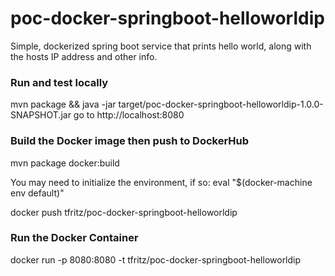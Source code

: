 # poc-docker-springboot-helloworldip
Simple, dockerized spring boot service that prints hello world, along with the hosts IP address and other info.

### Run and test locally
mvn package && java -jar target/poc-docker-springboot-helloworldip-1.0.0-SNAPSHOT.jar
go to http://localhost:8080

### Build the Docker image then push to DockerHub
mvn package docker:build

You may need to initialize the environment, if so:
eval "$(docker-machine env default)"

docker push tfritz/poc-docker-springboot-helloworldip

### Run the Docker Container
docker run -p 8080:8080 -t tfritz/poc-docker-springboot-helloworldip